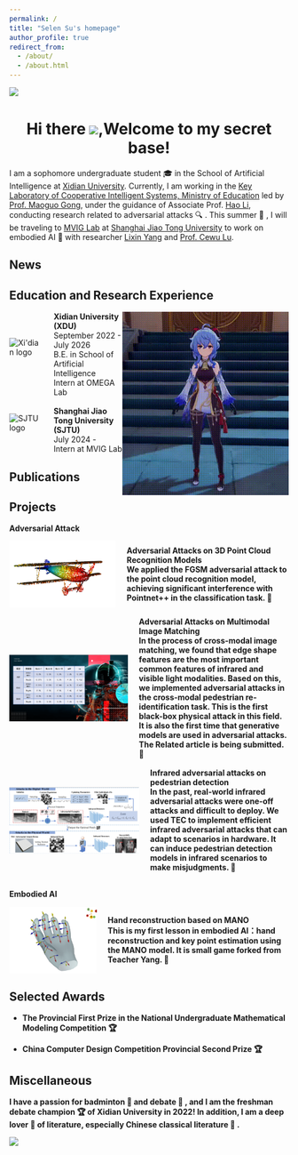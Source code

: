 ```yaml
---
permalink: /
title: "Selen Su's homepage"
author_profile: true
redirect_from: 
  - /about/
  - /about.html
---
```

<img src="https://imgur.com/rilHVxA.png"/>
<h1 align="center">Hi there <img src="https://github.com/sudnyeshtalekar/sudnyeshtalekar/raw/master/Assets/Hi.gif" width="40px">,Welcome to my secret base!</h1>

I am a sophomore undergraduate student &#x1F393; in the School of Artificial Intelligence at [Xidian University](https://www.xidian.edu.cn/). Currently, I am working in the [Key Laboratory of Cooperative Intelligent Systems, Ministry of Education](https://cois.xidian.edu.cn/index.htm) led by [Prof. Maoguo Gong](https://web.xidian.edu.cn/mggong/), under the guidance of Associate Prof. [Hao Li](https://web.xidian.edu.cn/haoli/), conducting research related to adversarial attacks &#x1F50D; . This summer &#x1F334; , I will be traveling to [MVIG Lab](https://www.mvig.org/index.html) at [Shanghai Jiao Tong University](https://en.sjtu.edu.cn/) to work on embodied AI &#x1F331; with researcher [Lixin Yang](https://lixiny.github.io/) and [Prof. Cewu Lu](https://www.mvig.org/index.html).

News
---------------

Education and Research Experience
--------------
<img align= "right" width= "300" height="330" src= "https://github.com/Selen-Suyue/Selen/raw/master/images/64at8smgjt494sbfk4ky3m5jcir413d.gif"/>
<div style="display: flex; align-items: center;">
    <img src="https://github.com/note286/xdulogo/raw/main/%E8%A5%BF%E7%94%B5%E6%96%B0%E6%A0%87%E5%BF%971-%E7%BA%A2%E8%89%B2-%E9%80%8F%E6%98%8E.png" alt="Xi'dian logo" width="60" height="60" style="margin-right: 20px;">
    <div>
        <strong>Xidian University (XDU)</strong><br>
        September 2022 - July 2026<br>
        B.E. in School of Artificial Intelligence<br>
        Intern at OMEGA Lab
    </div>
</div>

<br>

<div style="display: flex; align-items: center;">
    <img src="https://github.com/weijianwen/SJTU-logo-banner/raw/master/SJTU_LOGO/PNG/sjtulogoblue.png" alt="SJTU logo" width="60" height="60" style="margin-right: 20px;">
    <div>
        <strong>Shanghai Jiao Tong University (SJTU)</strong><br>
        July 2024 -  <br>
        Intern at MVIG Lab
    </div>
</div>

Publications
--------------

Projects
--------------
<strong>Adversarial Attack<strong>

<div style="display: flex; align-items: center;">
    <img src="https://github.com/Selen-Suyue/Selen/raw/master/images/3D%E7%82%B9%E4%BA%91.png" alt="3daa" width="240" height="120" style="margin-right: 20px;">
    <div>
        <strong>Adversarial Attacks on 3D Point Cloud Recognition Models</strong><br>
        We applied the FGSM adversarial attack to the point cloud recognition model, achieving significant interference with Pointnet++ in the classification task. &#x1F680;
    </div>
</div>

<br>

<div style="display: flex; align-items: center;">
    <img src="https://github.com/Selen-Suyue/Selen/raw/master/images/R%E5%AF%B9%E6%8A%97.png" alt="RIaa" width="240" height="120" style="margin-right: 20px;">
    <div>
        <strong>Adversarial Attacks on Multimodal Image Matching</strong><br>
        In the process of cross-modal image matching, we found that edge shape features are the most important common features of infrared and visible light modalities. Based on this, we implemented adversarial attacks in the cross-modal pedestrian re-identification task. This is the first black-box physical attack in this field. It is also the first time that generative models are used in adversarial attacks. The Related article is being submitted. &#x1F680;
    </div>
</div>

<br>

<div style="display: flex; align-items: center;">
    <img src="https://github.com/Selen-Suyue/Selen/raw/master/images/%E7%BA%A2%E5%A4%96%E5%AF%B9%E6%8A%97.png" alt="Raa" width="240" height="120" style="margin-right: 20px;">
    <div>
        <strong>Infrared adversarial attacks on pedestrian detection</strong><br>
       In the past, real-world infrared adversarial attacks were one-off attacks and difficult to deploy. We used TEC to implement efficient infrared adversarial attacks that can adapt to scenarios in hardware. It can induce pedestrian detection models in infrared scenarios to make misjudgments. &#x1F680;
    </div>
</div>

<br>

<strong>Embodied AI<strong>
<div style="display: flex; align-items: center;">
    <img src="https://github.com/Selen-Suyue/Selen/raw/master/images/MANO%E6%89%8B%E9%83%A8%E9%87%8D%E5%BB%BA.png" alt="MANO" width="240" height="120" style="margin-right: 20px;">
    <div>
        <strong>Hand reconstruction based on MANO</strong><br>
        This is my first lesson in embodied AI：hand reconstruction and key point estimation using the MANO model. It is small game forked from Teacher Yang. &#x1F680;
    </div>
</div>

Selected Awards
----------------
- The Provincial First Prize in the National Undergraduate Mathematical Modeling Competition &#x1F3C6;  

- China Computer Design Competition Provincial Second Prize &#x1F3C6;

Miscellaneous
---------------
I have a passion for badminton &#x1F3C3; and debate &#x1F649; , and I am the freshman debate champion &#x1F3C6; of Xidian University in 2022!
In addition, I am a deep lover &#128156; of literature, especially Chinese classical literature &#127811; .

<img src="https://imgur.com/rilHVxA.png"/>
